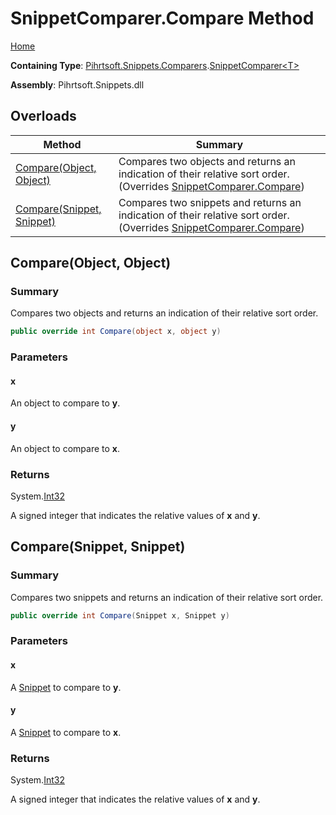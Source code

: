 <a name="_top"></a>

# SnippetComparer\.Compare Method

[Home](../../../../../README.md#_top)

**Containing Type**: [Pihrtsoft.Snippets.Comparers](../../README.md#_top)\.[SnippetComparer\<T>](../README.md#_top)

**Assembly**: Pihrtsoft\.Snippets\.dll

## Overloads

| Method | Summary |
| ------ | ------- |
| [Compare(Object, Object)](#Pihrtsoft_Snippets_Comparers_SnippetComparer_1_Compare_System_Object_System_Object_) | Compares two objects and returns an indication of their relative sort order\. \(Overrides [SnippetComparer.Compare](../../SnippetComparer/Compare/README.md#Pihrtsoft_Snippets_Comparers_SnippetComparer_Compare_System_Object_System_Object_)\) |
| [Compare(Snippet, Snippet)](#Pihrtsoft_Snippets_Comparers_SnippetComparer_1_Compare_Pihrtsoft_Snippets_Snippet_Pihrtsoft_Snippets_Snippet_) | Compares two snippets and returns an indication of their relative sort order\. \(Overrides [SnippetComparer.Compare](../../SnippetComparer/Compare/README.md#Pihrtsoft_Snippets_Comparers_SnippetComparer_Compare_Pihrtsoft_Snippets_Snippet_Pihrtsoft_Snippets_Snippet_)\) |

## Compare\(Object, Object\) <a name="Pihrtsoft_Snippets_Comparers_SnippetComparer_1_Compare_System_Object_System_Object_"></a>

### Summary

Compares two objects and returns an indication of their relative sort order\.

```csharp
public override int Compare(object x, object y)
```

### Parameters

#### x

An object to compare to **y**\.

#### y

An object to compare to **x**\.

### Returns

System\.[Int32](https://docs.microsoft.com/en-us/dotnet/api/system.int32)

A signed integer that indicates the relative values of **x** and **y**\.

## Compare\(Snippet, Snippet\) <a name="Pihrtsoft_Snippets_Comparers_SnippetComparer_1_Compare_Pihrtsoft_Snippets_Snippet_Pihrtsoft_Snippets_Snippet_"></a>

### Summary

Compares two snippets and returns an indication of their relative sort order\.

```csharp
public override int Compare(Snippet x, Snippet y)
```

### Parameters

#### x

A [Snippet](../../../Snippet/README.md#_top) to compare to **y**\.

#### y

A [Snippet](../../../Snippet/README.md#_top) to compare to **x**\.

### Returns

System\.[Int32](https://docs.microsoft.com/en-us/dotnet/api/system.int32)

A signed integer that indicates the relative values of **x** and **y**\.